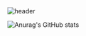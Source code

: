 <img src="https://capsule-render.vercel.app/api?type=waving&height=300&color=gradient&text=Hi%20there%20👋&fontAlign=21&textBg=false&fontAlignY=17&fontSize=45&animation=blink" alt="header" data-canonical-src="" style="max-width: 100%;">

![Anurag's GitHub stats](https://github-readme-stats.vercel.app/api?username=vladimir-shevchenko01&show=reviews,discussions_started,discussions_answered,prs_merged,prs_merged_percentage)
